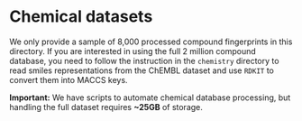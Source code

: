 # Chemical datasets
We only provide a sample of 8,000 processed compound fingerprints in this directory. If you are interested in using the full 2 million compound database, you need to follow the instruction in the `chemistry` directory to read smiles representations from the ChEMBL dataset and use `RDKIT` to convert them into MACCS keys.

**Important:** We have scripts to automate chemical database processing, but handling the full dataset requires **~25GB** of storage.
